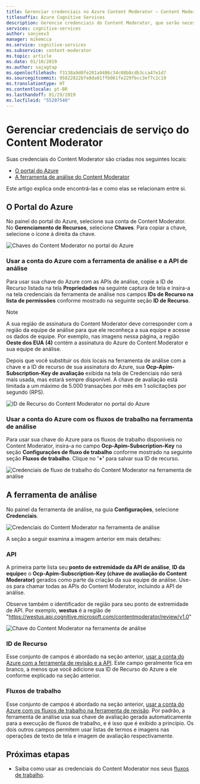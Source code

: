 ```yaml
---
title: Gerenciar credenciais no Azure Content Moderator – Content Moderator
titlesuffix: Azure Cognitive Services
description: Gerencie credenciais do Content Moderator, que serão necessárias para usar as APIs.
services: cognitive-services
author: sanjeev3
manager: mikemcca
ms.service: cognitive-services
ms.subservice: content-moderator
ms.topic: article
ms.date: 01/10/2019
ms.author: sajagtap
ms.openlocfilehash: f3138a9d0fe201a9486c34c08b8cdb3cca47e1d7
ms.sourcegitcommit: 95822822bfe8da01ffb061fe229fbcc3ef7c2c19
ms.translationtype: HT
ms.contentlocale: pt-BR
ms.lasthandoff: 01/29/2019
ms.locfileid: "55207540"
---
```

# <a name="manage-content-moderator-service-credentials"></a>Gerenciar credenciais de serviço do Content Moderator

Suas credenciais do Content Moderator são criadas nos seguintes locais:

- [O portal do Azure](https://ms.portal.azure.com/#create/Microsoft.CognitiveServicesContentModerator)
- [A ferramenta de análise do Content Moderator](https://contentmoderator.cognitive.microsoft.com/)

Este artigo explica onde encontrá-las e como elas se relacionam entre si.

## <a name="the-azure-portal"></a>O Portal do Azure

No painel do portal do Azure, selecione sua conta de Content Moderator. No **Gerenciamento de Recursos**, selecione **Chaves**. Para copiar a chave, selecione o ícone à direita da chave.

![Chaves do Content Moderator no portal do Azure](images/credentials-azure-portal-keys.PNG)

### <a name="use-the-azure-account-with-the-review-tool-and-review-api"></a>Usar a conta do Azure com a ferramenta de análise e a API de análise
Para usar sua chave do Azure com as APIs de análise, copie a ID de Recurso listada na tela **Propriedades** na seguinte captura de tela e insira-a na tela credenciais da ferramenta de análise nos campos **IDs de Recurso na lista de permissões** conforme mostrado na seguinte seção **ID de Recurso**. 

> [!NOTE]
> A sua região de assinatura do Content Moderator deve corresponder com a região da equipe de análise para que ele reconheça a sua equipe e acesse os dados de equipe. Por exemplo, nas imagens nessa página, a região **Oeste dos EUA** **(4)** contém a assinatura do Azure do Content Moderator e sua equipe de análise.
>
> Depois que você substituir os dois locais na ferramenta de análise com a chave e a ID de recurso de sua assinatura do Azure, sua **Ocp-Apim-Subscription-Key de avaliação** exibida na tela de Credenciais não será mais usada, mas estará sempre disponível.
> A chave de avaliação está limitada a um máximo de 5.000 transações por mês em 1 solicitações por segundo (RPS).

![ID de Recurso do Content Moderator no portal do Azure](images/credentials-azure-portal-resourceid.PNG)

### <a name="use-the-azure-account-with-the-workflows-in-the-review-tool"></a>Usar a conta do Azure com os fluxos de trabalho na ferramenta de análise

Para usar sua chave do Azure para os fluxos de trabalho disponíveis no Content Moderator, insira-a no campo **Ocp-Apim-Subscription-Key** na seção **Configurações de fluxo de trabalho** conforme mostrado na seguinte seção **Fluxos de trabalho**. Clique no **'+'** para salvar sua ID de recurso.

![Credenciais de fluxo de trabalho do Content Moderator na ferramenta de análise](images/credentials-workflow.PNG)

## <a name="the-review-tool"></a>A ferramenta de análise

No painel da ferramenta de análise, na guia **Configurações**, selecione **Credenciais**.

![Credenciais do Content Moderator na ferramenta de análise](images/credentials-trial-resource-workflow.PNG)

A seção a seguir examina a imagem anterior em mais detalhes:

### <a name="api"></a>API

A primeira parte lista seu **ponto de extremidade da API de análise**, **ID da equipe**e o **Ocp-Apim-Subscription-Key (chave de avaliação do Content Moderator)** gerados como parte da criação da sua equipe de análise. Use-os para chamar todas as APIs do Content Moderator, incluindo a API de análise.

Observe também o identificador de região para seu ponto de extremidade de API. Por exemplo, **westus** é a região de "https://westus.api.cognitive.microsoft.com/contentmoderator/review/v1.0"

![Chave do Content Moderator na ferramenta de análise](images/credentials-trialkey.PNG)

### <a name="resource-id"></a>ID de Recurso

Esse conjunto de campos é abordado na seção anterior, [usar a conta do Azure com a ferramenta de revisão e a API](credentials.md#use-the-azure-account-with-the-review-tool-and-review-api). Este campo geralmente fica em branco, a menos que você adicione sua ID de Recurso do Azure a ele conforme explicado na seção anterior.

### <a name="workflows"></a>Fluxos de trabalho

Esse conjunto de campos é abordado na seção anterior, [usar a conta do Azure com os fluxos de trabalho na ferramenta de revisão](credentials.md#use-the-azure-account-with-the-workflows-in-the-review-tool). Por padrão, a ferramenta de análise usa sua chave de avaliação gerada automaticamente para a execução de fluxos de trabalho, e é isso que é exibido a princípio. Os dois outros campos permitem usar listas de termos e imagens nas operações de texto de tela e imagem de avaliação respectivamente.

## <a name="next-steps"></a>Próximas etapas

* Saiba como usar as credenciais do Content Moderator nos seus [fluxos de trabalho](workflows.md).
